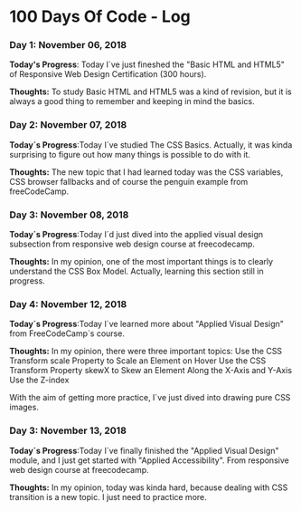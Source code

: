 # 100 Days Of Code - Log

### Day 1: November 06, 2018

**Today's Progress**: Today I´ve just fineshed the "Basic HTML and HTML5" of Responsive Web Design Certification (300 hours).

**Thoughts:** To study Basic HTML and HTML5 was a kind of revision, but it is always a good thing to remember and keeping in mind the basics.

### Day 2: November 07, 2018

**Today´s Progress**:Today I´ve studied The CSS Basics. Actually, it was kinda surprising to figure out how many things is possible to do with it.

**Thoughts:** The new topic that I had learned today was the CSS variables, CSS browser fallbacks and of course the penguin example from freeCodeCamp.

### Day 3: November 08, 2018

**Today´s Progress**:Today I´d just dived into the applied visual design subsection from responsive web design course at freecodecamp.

**Thoughts:** In my opinion, one of the most important things is to clearly understand the CSS Box Model. Actually, learning this section still in progress.

### Day 4: November 12, 2018

**Today´s Progress**:Today I´ve learned more about "Applied Visual Design" from FreeCodeCamp´s course.

**Thoughts:** In my opinion, there were three important topics:
Use the CSS Transform scale Property to Scale an Element on Hover
Use the CSS Transform Property skewX to Skew an Element Along the X-Axis and Y-Axis
Use the Z-index

With the aim of getting more practice, I´ve just dived into drawing pure CSS images.

### Day 3: November 13, 2018

**Today´s Progress**:Today I´ve finally finished the "Applied Visual Design" module, and I just get started with "Applied Accessibility". From responsive web design course at freecodecamp.

**Thoughts:** In my opinion, today was kinda hard, because dealing with CSS transition is a new topic. I just need to practice more.
